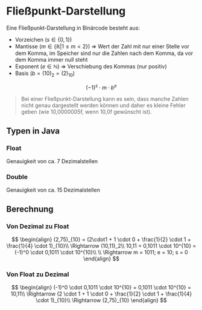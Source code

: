 # Fließpunkt-Darstellung

Eine Fließpunkt-Darstellung in Binärcode besteht aus:

- Vorzeichen ($s \in \{0,1\}$)
- Mantisse ($m \in \{\mathbb{R}  | 1 \leq m < 2\}$) => Wert der Zahl mit nur einer Stelle vor dem Komma, im Speicher sind nur die Zahlen nach dem Komma, da vor dem Komma immer null steht
- Exponent ($e \in \mathbb{N}$) => Verschiebung des Kommas (nur positiv)
- Basis ($b = (10)_2 = (2)_{10}$)

$$
(-1)^s \cdot m \cdot b^e
$$

> Bei einer Fließpunkt-Darstellung kann es sein, dass manche Zahlen nicht genau dargestellt werden können und daher es kleine Fehler geben (wie 10,0000005f, wenn 10,0f gewünscht ist).

## Typen in Java

### Float

Genauigkeit von ca. 7 Dezimalstellen

### Double

Genauigkeit von ca. 15 Dezimalstellen

## Berechnung

### Von Dezimal zu Float

$$
\begin{align}
(2,75)_{10} = (2\cdot1 + 1 \cdot 0 + \frac{1}{2} \cdot 1 + \frac{1}{4} \cdot 1)_{10}\\
\Rightarrow (10,11)_2\\
10,11 = 0,1011 \cdot 10^{10} = (-1)^0 \cdot 0,1011 \cdot 10^{10}\\
\\
\Rightarrow m = 1011; e = 10; s = 0
\end{align}
$$

### Von Float zu Dezimal

$$
\begin{align}
(-1)^0 \cdot 0,1011 \cdot 10^{10} = 0,1011 \cdot 10^{10} = 10,11\\
\Rightarrow (2 \cdot 1 + 1 \cdot 0 + \frac{1}{2} \cdot 1 + \frac{1}{4} \cdot 1)_{10}\\
\Rightarrow (2,75)_{10}
\end{align}
$$